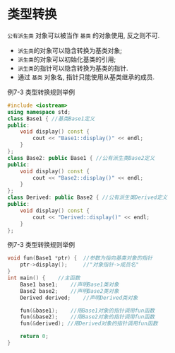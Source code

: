 # 类型转换

`公有派生类` 对象可以被当作 `基类` 的对象使用, 反之则不可.

+ `派生类`的对象可以隐含转换为基类对象;
+ `派生类`的对象可以初始化基类的引用;
+ `派生类`的指针可以隐含转换为基类的指针.
+ 通过 `基类` 对象名, 指针只能使用从基类继承的成员.

例7-3 类型转换规则举例

```cpp
#include <iostream>
using namespace std;
class Base1 { //基类Base1定义
public:
    void display() const {
        cout << "Base1::display()" << endl;
    }
};
class Base2: public Base1 { //公有派生类Base2定义
public:
    void display() const {
        cout << "Base2::display()" << endl;
    }
};
class Derived: public Base2 { //公有派生类Derived定义
public:
    void display() const {
        cout << "Derived::display()" << endl;
    }
};
```

例7-3 类型转换规则举例

```cpp
void fun(Base1 *ptr) {  //参数为指向基类对象的指针
    ptr->display();     //"对象指针->成员名"
}
int main() {    //主函数
    Base1 base1;    //声明Base1类对象
    Base2 base2;    //声明Base2类对象
    Derived derived;    //声明Derived类对象

    fun(&base1);    //用Base1对象的指针调用fun函数
    fun(&base2);    //用Base2对象的指针调用fun函数
    fun(&derived); //用Derived对象的指针调用fun函数

    return 0;
}
```
